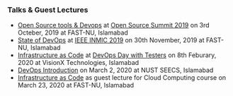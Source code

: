 ### Talks & Guest Lectures 
* [Open Source tools & Devops](https://docs.google.com/presentation/d/1-moX3IvT8Ocrd4TDj8U76YCVTLhnvIooRV43PlslE6Q/edit?usp=sharing) at [Open Source Summit 2019](https://osfp.org.pk/page/homepage) on 3rd Octeber, 2019 at FAST-NU, Islamabad
* [State of DevOps](https://docs.google.com/presentation/d/1PJMvFE-pQgFTW1SK5j9GxF9rVl3UIvvuFJaWmLvlE7Y/edit?usp=sharing) at [IEEE INMIC 2019](http://www.inmic.org.pk/Program/CompleteProgram.html) on 30th November, 2019 at FAST-NU, Islamabad
* [Infrastructure as Code](https://docs.google.com/presentation/d/1uAh7D58lhLyDQfgcTfbdqgATQ0oq7zvZiaFbUGB1TLo/edit?usp=sharing) at [DevOps Day with Testers](https://www.facebook.com/events/166629501414148/) on 8th Feburary, 2020 at VisionX Technologies, Islamabad
* [DevOps Introduction](https://docs.google.com/presentation/d/1IoV68le3qeLUqXvrt8rwRueWpAWQ-Z_vxcbhycprFoY/edit?usp=sharing) on March 2, 2020 at NUST SEECS, Islamabad
* [Infrastructure as Code](https://docs.google.com/presentation/d/10SGHkKEapM0bm9I-eQvae8vKA08LUj_QLH6LqvIu3bM/edit?usp=sharing) as guest lecture for Cloud Computing course on March 23, 2020 at FAST-NU, Islamabad
